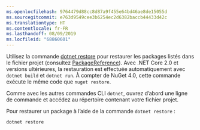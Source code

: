 ```yaml
---
ms.openlocfilehash: 9764479d88cc8d87a9f455e64bd46ae8de15055d
ms.sourcegitcommit: e763d9549cee3b6254ec2d6382baccb44433d42c
ms.translationtype: HT
ms.contentlocale: fr-FR
ms.lasthandoff: 08/09/2019
ms.locfileid: "68860601"
---
```

Utilisez la commande [dotnet restore](/dotnet/core/tools/dotnet-restore?tabs=netcore2x) pour restaurer les packages listés dans le fichier projet (consultez [PackageReference](../../consume-packages/package-references-in-project-files.md)). Avec .NET Core 2.0 et versions ultérieures, la restauration est effectuée automatiquement avec `dotnet build` et `dotnet run`. À compter de NuGet 4.0, cette commande exécute le même code que `nuget restore`.

Comme avec les autres commandes CLI `dotnet`, ouvrez d’abord une ligne de commande et accédez au répertoire contenant votre fichier projet.

Pour restaurer un package à l’aide de la commande `dotnet restore` :

```cli
dotnet restore 
```